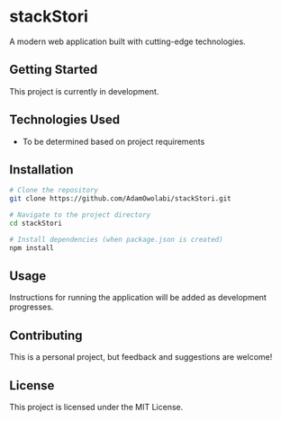 # stackStori

A modern web application built with cutting-edge technologies.

## Getting Started

This project is currently in development.

## Technologies Used

- To be determined based on project requirements

## Installation

```bash
# Clone the repository
git clone https://github.com/AdamOwolabi/stackStori.git

# Navigate to the project directory
cd stackStori

# Install dependencies (when package.json is created)
npm install
```

## Usage

Instructions for running the application will be added as development progresses.

## Contributing

This is a personal project, but feedback and suggestions are welcome!

## License

This project is licensed under the MIT License.